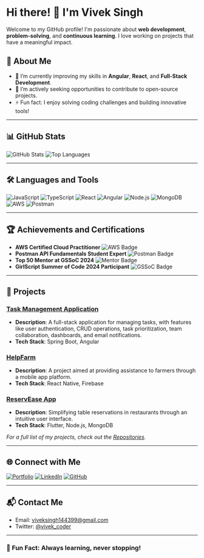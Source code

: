 # Hi there! 👋 I'm Vivek Singh

Welcome to my GitHub profile! I'm passionate about **web development**, **problem-solving**, and **continuous learning**. I love working on projects that have a meaningful impact.

## 🚀 About Me

- 🌱 I’m currently improving my skills in **Angular**, **React**, and **Full-Stack Development**.
- 💼 I’m actively seeking opportunities to contribute to open-source projects.
- ⚡ Fun fact: I enjoy solving coding challenges and building innovative tools!

---

## 📊 GitHub Stats

![GitHub Stats](https://github-readme-stats.vercel.app/api?username=vivekkumar854301&show_icons=true&theme=radical)
![Top Languages](https://github-readme-stats.vercel.app/api/top-langs/?username=vivekkumar854301&layout=compact&theme=radical)

---

## 🛠️ Languages and Tools

![JavaScript](https://img.shields.io/badge/JavaScript-F7DF1E?style=for-the-badge&logo=javascript&logoColor=black)
![TypeScript](https://img.shields.io/badge/TypeScript-007ACC?style=for-the-badge&logo=typescript&logoColor=white)
![React](https://img.shields.io/badge/React-61DAFB?style=for-the-badge&logo=react&logoColor=black)
![Angular](https://img.shields.io/badge/Angular-DD0031?style=for-the-badge&logo=angular&logoColor=white)
![Node.js](https://img.shields.io/badge/Node.js-339933?style=for-the-badge&logo=node-dot-js&logoColor=white)
![MongoDB](https://img.shields.io/badge/MongoDB-47A248?style=for-the-badge&logo=mongodb&logoColor=white)
![AWS](https://img.shields.io/badge/AWS-232F3E?style=for-the-badge&logo=amazon-aws&logoColor=white)
![Postman](https://img.shields.io/badge/Postman-FF6C37?style=for-the-badge&logo=postman&logoColor=white)

---

## 🏆 Achievements and Certifications

- **AWS Certified Cloud Practitioner** ![AWS Badge](https://img.shields.io/badge/AWS-Certified-blue)
- **Postman API Fundamentals Student Expert** ![Postman Badge](https://img.shields.io/badge/Postman-Expert-orange)
- **Top 50 Mentor at GSSoC 2024** ![Mentor Badge](https://img.shields.io/badge/GSSoC-Mentor-blue)
- **GirlScript Summer of Code 2024 Participant** ![GSSoC Badge](https://img.shields.io/badge/GSSoC-Participant-green)

---

## 📂 Projects

### [Task Management Application](https://github.com/vivekkumar854301/task-management-app)
- **Description**: A full-stack application for managing tasks, with features like user authentication, CRUD operations, task prioritization, team collaboration, dashboards, and email notifications.
- **Tech Stack**: Spring Boot, Angular

### [HelpFarm](https://github.com/vivekkumar854301/helpfarm)
- **Description**: A project aimed at providing assistance to farmers through a mobile app platform.
- **Tech Stack**: React Native, Firebase

### [ReservEase App](https://github.com/vivekkumar854301/reservease)
- **Description**: Simplifying table reservations in restaurants through an intuitive user interface.
- **Tech Stack**: Flutter, Node.js, MongoDB

_For a full list of my projects, check out the [Repositories](https://github.com/vivekkumar854301?tab=repositories)._  

---

## 🌐 Connect with Me

[![Portfolio](https://img.shields.io/badge/Portfolio-visit-blue)](https://portfoliovivekkumar.netlify.app/)
[![LinkedIn](https://img.shields.io/badge/LinkedIn-Connect-blue)](https://www.linkedin.com/in/vivek-kumar-782317209/)
[![GitHub](https://img.shields.io/badge/GitHub-Follow-black)](https://github.com/vivekkumar854301)

---

## 📬 Contact Me

- Email: [viveksingh144399@gmail.com](mailto:viveksingh144399@gmail.com)
- Twitter: [@vivek_coder](https://twitter.com/vivek_coder)

---

### 🌟 Fun Fact: Always learning, never stopping!
